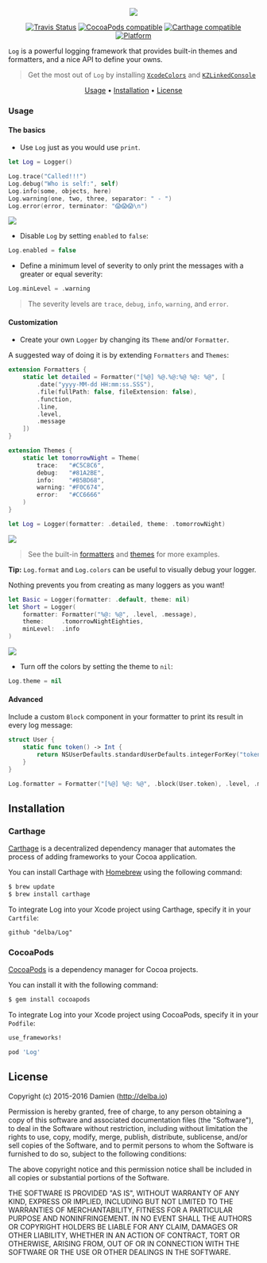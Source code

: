 <p align="center">
  <img src="https://raw.githubusercontent.com/delba/Log/assets/Logo@2x.png" />
</p>

<p align="center">
    <a href="https://travis-ci.org/delba/Log"><img alt="Travis Status" src="https://img.shields.io/travis/delba/Log.svg"/></a>
    <a href="https://img.shields.io/cocoapods/v/Log.svg"><img alt="CocoaPods compatible" src="https://img.shields.io/cocoapods/v/Log.svg"/></a>
    <a href="https://github.com/Carthage/Carthage"><img alt="Carthage compatible" src="https://img.shields.io/badge/Carthage-compatible-4BC51D.svg?style=flat"/></a>
    <a href="https://img.shields.io/cocoapods/p/Log.svg"><img alt="Platform" src="https://img.shields.io/cocoapods/p/Log.svg"/></a>
</p>

`Log` is a powerful logging framework that provides built-in themes and formatters, and a nice API to define your owns.

> Get the most out of `Log` by installing [`XcodeColors`](https://github.com/robbiehanson/XcodeColors) and [`KZLinkedConsole`](https://github.com/krzysztofzablocki/KZLinkedConsole)

<p align="center">
    <a href="#usage">Usage</a> • <a href="#installation">Installation</a> • <a href="#license">License</a>
</p>

### Usage

#### The basics

- Use `Log` just as you would use `print`.

```swift
let Log = Logger()

Log.trace("Called!!!")
Log.debug("Who is self:", self)
Log.info(some, objects, here)
Log.warning(one, two, three, separator: " - ")
Log.error(error, terminator: "😱😱😱\n")
```

<img src="https://raw.githubusercontent.com/delba/Log/assets/a.png">

- Disable `Log` by setting `enabled` to `false`:

```swift
Log.enabled = false
```

- Define a minimum level of severity to only print the messages with a greater or equal severity:

```swift
Log.minLevel = .warning
```

> The severity levels are `trace`, `debug`, `info`, `warning`, and `error`.

#### Customization

- Create your own `Logger` by changing its `Theme` and/or `Formatter`.

A suggested way of doing it is by extending `Formatters` and `Themes`:

```swift
extension Formatters {
    static let detailed = Formatter("[%@] %@.%@:%@ %@: %@", [
        .date("yyyy-MM-dd HH:mm:ss.SSS"),
        .file(fullPath: false, fileExtension: false),
        .function,
        .line,
        .level,
        .message
    ])
}

extension Themes {
    static let tomorrowNight = Theme(
        trace:   "#C5C8C6",
        debug:   "#81A2BE",
        info:    "#B5BD68",
        warning: "#F0C674",
        error:   "#CC6666"
    )
}
```

```swift
let Log = Logger(formatter: .detailed, theme: .tomorrowNight)
```

<img src="https://raw.githubusercontent.com/delba/Log/assets/b.png">

> See the built-in [formatters](https://github.com/delba/Log/blob/master/Source/Extensions/Formatters.swift) and [themes](https://github.com/delba/Log/blob/master/Source/Extensions/Themes.swift) for more examples.

**Tip:** `Log.format` and `Log.colors` can be useful to visually debug your logger.

Nothing prevents you from creating as many loggers as you want!

```swift
let Basic = Logger(formatter: .default, theme: nil)
let Short = Logger(
    formatter: Formatter("%@: %@", .level, .message),
    theme:     .tomorrowNightEighties,
    minLevel:  .info
)
```

<img src="https://raw.githubusercontent.com/delba/Log/assets/c.png">

- Turn off the colors by setting the theme to `nil`:

```swift
Log.theme = nil
```

#### Advanced

Include a custom `Block` component in your formatter to print its result in every log message: 

```swift
struct User {
    static func token() -> Int {
        return NSUserDefaults.standardUserDefaults.integerForKey("token")
    }
}

Log.formatter = Formatter("[%@] %@: %@", .block(User.token), .level, .message)
```

## Installation

### Carthage

[Carthage](https://github.com/Carthage/Carthage) is a decentralized dependency manager that automates the process of adding frameworks to your Cocoa application.

You can install Carthage with [Homebrew](http://brew.sh/) using the following command:

```bash
$ brew update
$ brew install carthage
```

To integrate Log into your Xcode project using Carthage, specify it in your `Cartfile`:

```ogdl
github "delba/Log"
```

### CocoaPods

[CocoaPods](http://cocoapods.org) is a dependency manager for Cocoa projects.

You can install it with the following command:

```bash
$ gem install cocoapods
```

To integrate Log into your Xcode project using CocoaPods, specify it in your `Podfile`:

```ruby
use_frameworks!

pod 'Log'
```

## License

Copyright (c) 2015-2016 Damien (http://delba.io)

Permission is hereby granted, free of charge, to any person obtaining a copy of this software and associated documentation files (the "Software"), to deal in the Software without restriction, including without limitation the rights to use, copy, modify, merge, publish, distribute, sublicense, and/or sell copies of the Software, and to permit persons to whom the Software is furnished to do so, subject to the following conditions:

The above copyright notice and this permission notice shall be included in all copies or substantial portions of the Software.

THE SOFTWARE IS PROVIDED "AS IS", WITHOUT WARRANTY OF ANY KIND, EXPRESS OR IMPLIED, INCLUDING BUT NOT LIMITED TO THE WARRANTIES OF MERCHANTABILITY, FITNESS FOR A PARTICULAR PURPOSE AND NONINFRINGEMENT. IN NO EVENT SHALL THE AUTHORS OR COPYRIGHT HOLDERS BE LIABLE FOR ANY CLAIM, DAMAGES OR OTHER LIABILITY, WHETHER IN AN ACTION OF CONTRACT, TORT OR OTHERWISE, ARISING FROM, OUT OF OR IN CONNECTION WITH THE SOFTWARE OR THE USE OR OTHER DEALINGS IN THE SOFTWARE.
